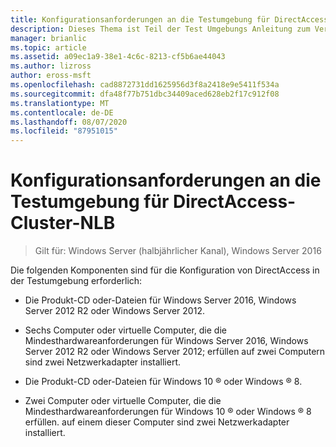```yaml
---
title: Konfigurationsanforderungen an die Testumgebung für DirectAccess-Cluster-NLB
description: Dieses Thema ist Teil der Test Umgebungs Anleitung zum Veranschaulichen von DirectAccess in einem Cluster mit Windows NLB für Windows Server 2016.
manager: brianlic
ms.topic: article
ms.assetid: a09ec1a9-38e1-4c6c-8213-cf5b6ae44043
ms.author: lizross
author: eross-msft
ms.openlocfilehash: cad8872731dd1625956d3f8a2418e9e5411f534a
ms.sourcegitcommit: dfa48f77b751dbc34409aced628eb2f17c912f08
ms.translationtype: MT
ms.contentlocale: de-DE
ms.lasthandoff: 08/07/2020
ms.locfileid: "87951015"
---
```

# <a name="directaccess-cluster-nlb-test-lab-configuration-requirements"></a>Konfigurationsanforderungen an die Testumgebung für DirectAccess-Cluster-NLB

>Gilt für: Windows Server (halbjährlicher Kanal), Windows Server 2016

Die folgenden Komponenten sind für die Konfiguration von DirectAccess in der Testumgebung erforderlich:

-   Die Produkt-CD oder-Dateien für Windows Server 2016, Windows Server 2012 R2 oder Windows Server 2012.

-   Sechs Computer oder virtuelle Computer, die die Mindesthardwareanforderungen für Windows Server 2016, Windows Server 2012 R2 oder Windows Server 2012; erfüllen auf zwei Computern sind zwei Netzwerkadapter installiert.

-   Die Produkt-CD oder-Dateien für Windows 10 &reg; oder Windows &reg; 8.

-   Zwei Computer oder virtuelle Computer, die die Mindesthardwareanforderungen für Windows 10 &reg; oder Windows &reg; 8 erfüllen. auf einem dieser Computer sind zwei Netzwerkadapter installiert.